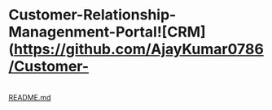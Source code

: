 # Customer-Relationship-Managenment-Portal![CRM](https://github.com/AjayKumar0786/Customer-
\
[README.md](https://github.com/user-attachments/files/16628020/README.md)
